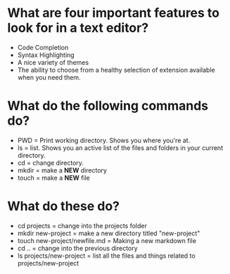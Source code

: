 # What are four important features to look for in a text editor?
* Code Completion
* Syntax Highlighting
* A nice variety of themes
* The ability to choose from a healthy selection of extension available when you need them.

# What do the following commands do?

* PWD = Print working directory. Shows you where you're at.
* ls = list. Shows you an active list of the files and folders in your current directory.
* cd = change directory.
* mkdir = make a **NEW** directory
* touch = make a **NEW** file

# What do these do?

* cd projects = change into the projects folder
* mkdir new-project = make a new directory titled "new-project"
* touch new-project/newfile.md = Making a new markdown file
* cd .. = change into the previous directory
* ls projects/new-project = list all the files and things related to projects/new-project